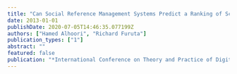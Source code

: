 ```yaml
---
title: "Can Social Reference Management Systems Predict a Ranking of Scholarly Venues?"
date: 2013-01-01
publishDate: 2020-07-05T14:46:35.077199Z
authors: ["Hamed Alhoori", "Richard Furuta"]
publication_types: ["1"]
abstract: ""
featured: false
publication: "*International Conference on Theory and Practice of Digital Libraries, TPDL 2013*"
---
```


